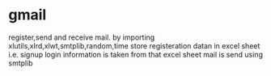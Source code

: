 # gmail
register,send and receive mail.
by importing xlutils,xlrd,xlwt,smtplib,random,time
store registeration datan in excel sheet i.e. signup
login information is taken from that excel sheet
mail is send using smtplib
